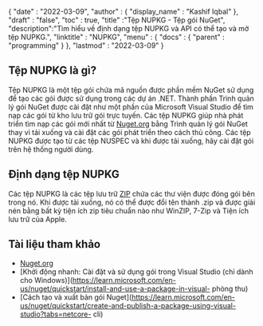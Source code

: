 {
  "date" : "2022-03-09",
  "author" : {
    "display_name" : "Kashif Iqbal"
},
  "draft" : "false",
  "toc" : true,
  "title" :"Tệp NUPKG - Tệp gói NuGet",
  "description":"Tìm hiểu về định dạng tệp NUPKG và API có thể tạo và mở tệp NUPKG.",
  "linktitle" : "NUPKG",
  "menu" : {
    "docs" : {
      "parent" : "programming"
}
},
  "lastmod" : "2022-03-09"
}

## Tệp NUPKG là gì?

Tệp NUPKG là một tệp gói chứa mã nguồn được phần mềm NuGet sử dụng để tạo các gói được sử dụng trong các dự án .NET. Thành phần Trình quản lý gói NuGet được cài đặt như một phần của Microsoft Visual Studio để tìm nạp các gói từ kho lưu trữ gói trực tuyến. Các tệp NUPKG giúp nhà phát triển tìm nạp các gói mới nhất từ [Nuget.org](https://nuget.org) bằng Trình quản lý gói NuGet thay vì tải xuống và cài đặt các gói phát triển theo cách thủ công. Các tệp NUPKG được tạo từ các tệp NUSPEC và khi được tải xuống, hãy cài đặt gói trên hệ thống người dùng.

## Định dạng tệp NUPKG

Các tệp NUPKG là các tệp lưu trữ [ZIP](/vi/compression/zip/) chứa các thư viện được đóng gói bên trong nó. Khi được tải xuống, nó có thể được đổi tên thành .zip và được giải nén bằng bất kỳ tiện ích zip tiêu chuẩn nào như WinZIP, 7-Zip và Tiện ích lưu trữ của Apple.

## Tài liệu tham khảo

* [Nuget.org](https://nuget.org)
* [Khởi động nhanh: Cài đặt và sử dụng gói trong Visual Studio (chỉ dành cho Windows)](https://learn.microsoft.com/en-us/nuget/quickstart/install-and-use-a-package-in-visual- phòng thu)
* [Cách tạo và xuất bản gói Nuget](https://learn.microsoft.com/en-us/nuget/quickstart/create-and-publish-a-package-using-visual-studio?tabs=netcore- cli)

